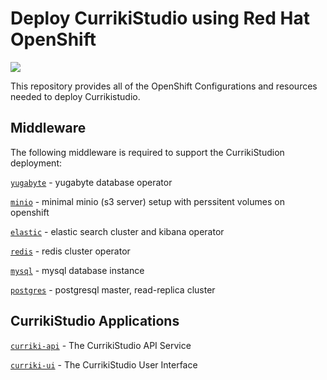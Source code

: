 # Deploy CurrikiStudio using Red Hat OpenShift
<img src="https://www.curriki.org/wp-content/uploads/2020/11/red-hat-curriki.png">
<p />

This repository provides all of the OpenShift Configurations and resources needed to deploy Currikistudio.

## Middleware

The following middleware is required to support the CurrikiStudion deployment:

[`yugabyte`](yugabyte) - yugabyte database operator

[`minio`](minio) - minimal minio (s3 server) setup with perssitent volumes on openshift

[`elastic`](elastic) - elastic search cluster and kibana operator

[`redis`](redis) - redis cluster operator

[`mysql`](ysql) - mysql database instance

[`postgres`](postgres) - postgresql  master, read-replica cluster

## CurrikiStudio Applications

[`curriki-api`](curriki-api) - The CurrikiStudio API Service

[`curriki-ui`](react-ui) - The CurrikiStudio User Interface